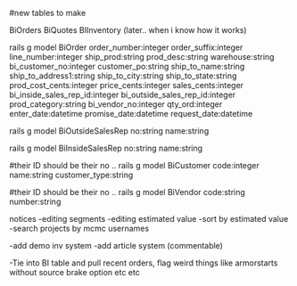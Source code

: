 

#new tables to make

BiOrders
BiQuotes
BIInventory (later.. when i know how it works)

rails g model BiOrder order_number:integer order_suffix:integer line_number:integer ship_prod:string prod_desc:string warehouse:string bi_customer_no:integer  customer_po:string ship_to_name:string ship_to_address1:string ship_to_city:string ship_to_state:string prod_cost_cents:integer price_cents:integer sales_cents:integer bi_inside_sales_rep_id:integer bi_outside_sales_rep_id:integer prod_category:string bi_vendor_no:integer qty_ord:integer enter_date:datetime promise_date:datetime request_date:datetime


rails g model BiOutsideSalesRep no:string name:string

rails g model BiInsideSalesRep no:string name:string

#their ID should be their no ..
rails g model BiCustomer code:integer  name:string customer_type:string  

#their ID should be their no ..
rails g model BiVendor code:string number:string




notices
-editing segments
-editing estimated value
-sort by estimated value
-search projects by mcmc usernames


-add demo inv system
-add article system (commentable)




-Tie into BI table and pull recent orders, flag weird things like armorstarts without source brake option etc etc
